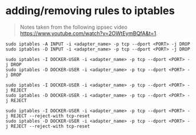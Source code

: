 # adding/removing rules to iptables
> Notes taken from the following ippsec video https://www.youtube.com/watch?v=2OWtEymBQfA&t=1.

```
sudo iptables -A INPUT -i <adapter_name> -p tcp --dport <PORT> -j DROP
sudo iptables -D INPUT -i <adapter_name> -p tcp --dport <PORT> -j DROP

sudo iptables -I DOCKER-USER -i <adapter_name> -p tcp --dport <PORT> -j DROP
sudo iptables -D DOCKER-USER -i <adapter_name> -p tcp --dport <PORT> -j DROP

sudo iptables -I DOCKER-USER -i <adapter_name> -p tcp --dport <PORT> -j REJECT
sudo iptables -D DOCKER-USER -i <adapter_name> -p tcp --dport <PORT> -j REJECT

sudo iptables -I DOCKER-USER -i <adapter_name> -p tcp --dport <PORT> -j REJECT --reject-with tcp-reset
sudo iptables -D DOCKER-USER -i <adapter_name> -p tcp --dport <PORT> -j REJECT --reject-with tcp-reset
```
